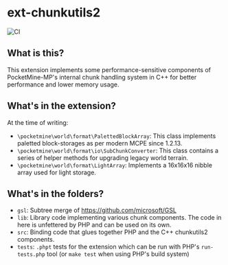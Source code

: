 # ext-chunkutils2

![CI](https://github.com/pmmp/ext-chunkutils2/workflows/CI/badge.svg)

## What is this?
This extension implements some performance-sensitive components of PocketMine-MP's internal chunk handling system in C++ for better performance and lower memory usage.

## What's in the extension?
At the time of writing:

- `\pocketmine\world\format\PalettedBlockArray`: This class implements paletted block-storages as per modern MCPE since 1.2.13.
- `\pocketmine\world\format\io\SubChunkConverter`: This class contains a series of helper methods for upgrading legacy world terrain.
- `\pocketmine\world\format\LightArray`: Implements a 16x16x16 nibble array used for light storage.

## What's in the folders?
- `gsl`: Subtree merge of https://github.com/microsoft/GSL
- `lib`: Library code implementing various chunk components. The code in here is unfettered by PHP and can be used on its own.
- `src`: Binding code that glues together PHP and the C++ chunkutils2 components.
- `tests`: `.phpt` tests for the extension which can be run with PHP's `run-tests.php` tool (or `make test` when using PHP's build system)
